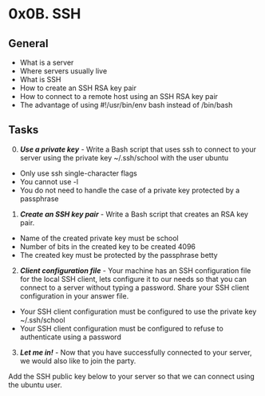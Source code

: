 # 0x0B. SSH
## General
- What is a server
- Where servers usually live
- What is SSH
- How to create an SSH RSA key pair
- How to connect to a remote host using an SSH RSA key pair
- The advantage of using #!/usr/bin/env bash instead of /bin/bash
## Tasks
0. ***Use a private key*** - Write a Bash script that uses ssh to connect to your server using the private key ~/.ssh/school with the user ubuntu
- Only use ssh single-character flags
- You cannot use -l
- You do not need to handle the case of a private key protected by a passphrase

1.  ***Create an SSH key pair*** - Write a Bash script that creates an RSA key pair.
- Name of the created private key must be school
- Number of bits in the created key to be created 4096
- The created key must be protected by the passphrase betty

2. ***Client configuration file*** - Your machine has an SSH configuration file for the local SSH client, lets configure it to our needs so that you can connect to a server without typing a password. Share your SSH client configuration in your answer file.
- Your SSH client configuration must be configured to use the private key ~/.ssh/school
- Your SSH client configuration must be configured to refuse to authenticate using a password

3. ***Let me in!*** - Now that you have successfully connected to your server, we would also like to join the party.

Add the SSH public key below to your server so that we can connect using the ubuntu user.
